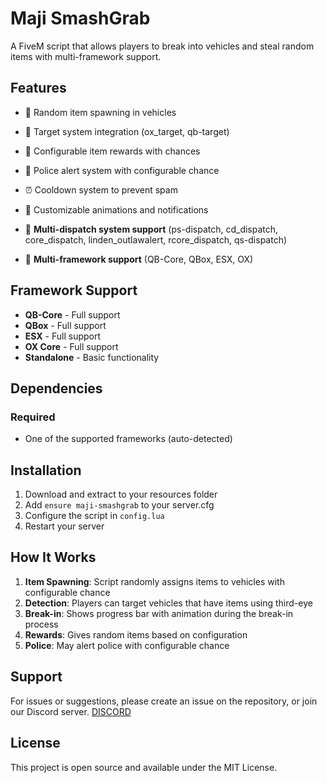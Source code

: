 # Maji SmashGrab

A FiveM script that allows players to break into vehicles and steal random items with multi-framework support.

## Features

- 🚗 Random item spawning in vehicles
- 🎯 Target system integration (ox_target, qb-target)
- 🎲 Configurable item rewards with chances
- 👮 Police alert system with configurable chance
- ⏰ Cooldown system to prevent spam
- 🎨 Customizable animations and notifications

- 🚨 **Multi-dispatch system support** (ps-dispatch, cd_dispatch, core_dispatch, linden_outlawalert, rcore_dispatch, qs-dispatch)
- 🔄 **Multi-framework support** (QB-Core, QBox, ESX, OX)

## Framework Support

- **QB-Core** - Full support
- **QBox** - Full support  
- **ESX** - Full support
- **OX Core** - Full support
- **Standalone** - Basic functionality

## Dependencies

### Required
- One of the supported frameworks (auto-detected)

## Installation

1. Download and extract to your resources folder
2. Add `ensure maji-smashgrab` to your server.cfg
3. Configure the script in `config.lua`
4. Restart your server

## How It Works

1. **Item Spawning**: Script randomly assigns items to vehicles with configurable chance
2. **Detection**: Players can target vehicles that have items using third-eye
3. **Break-in**: Shows progress bar with animation during the break-in process
4. **Rewards**: Gives random items based on configuration
5. **Police**: May alert police with configurable chance

## Support

For issues or suggestions, please create an issue on the repository, or join our Discord server. [DISCORD](https://discord.gg/yhgdBx7KKF)

## License

This project is open source and available under the MIT License.
